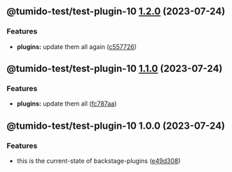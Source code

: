 ## @tumido-test/test-plugin-10 [1.2.0](https://github.com/tumido/test-npm-publish-migration-2/compare/@tumido-test/test-plugin-10@1.1.0...@tumido-test/test-plugin-10@1.2.0) (2023-07-24)


### Features

* **plugins:** update them all again ([c557726](https://github.com/tumido/test-npm-publish-migration-2/commit/c557726d5b75cf345fcf50f45e6a6281a2909f5a))

## @tumido-test/test-plugin-10 [1.1.0](https://github.com/tumido/test-npm-publish-migration-2/compare/@tumido-test/test-plugin-10@1.0.0...@tumido-test/test-plugin-10@1.1.0) (2023-07-24)


### Features

* **plugins:** update them all ([fc787aa](https://github.com/tumido/test-npm-publish-migration-2/commit/fc787aa160288a524e2bb06d5c1ab3c72f8e0774))

## @tumido-test/test-plugin-10 1.0.0 (2023-07-24)


### Features

* this is the current-state of backstage-plugins ([e49d308](https://github.com/tumido/test-npm-publish-migration-2/commit/e49d30830fa11898df24d879c21c82fd624df7ba))
